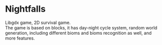Nightfalls
==========

Libgdx game, 2D survival game.<br />
The game is based on blocks, it has day-night cycle system, random world generation, including different bioms and bioms recognition as well, and more features.

